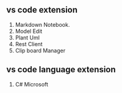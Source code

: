 ## vs code extension
1. Markdown Notebook.
1. Model Edit
1. Plant Uml
1. Rest Client
1. Clip board Manager

## vs code language extension
1. C# Microsoft
